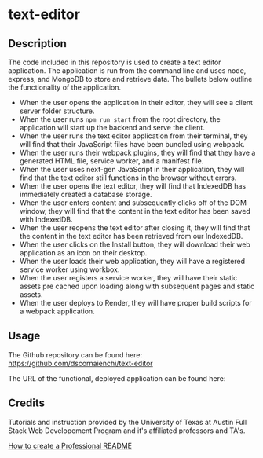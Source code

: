 # text-editor

## Description
The code included in this repository is used to create a text editor application. The application is run from the command line and uses node, express, and MongoDB to store and retrieve data. The bullets below outline the functionality of the application.
* When the user opens the application in their editor, they will see a client server folder structure.
* When the user runs `npm run start` from the root directory, the application will start up the backend and serve the client.
* When the user runs the text editor application from their terminal, they will find that their JavaScript files have been bundled using webpack.
* When the user runs their webpack plugins, they will find that they have a generated HTML file, service worker, and a manifest file.
* When the user uses next-gen JavaScript in their application, they will find that the text editor still functions in the browser without errors.
* When the user opens the text editor, they will find that IndexedDB has immediately created a database storage.
* When the user enters content and subsequently clicks off of the DOM window, they will find that the content in the text editor has been saved with IndexedDB.
* When the user reopens the text editor after closing it, they will find that the content in the text editor has been retrieved from our IndexedDB.
* When the user clicks on the Install button, they will download their web application as an icon on their desktop.
* When the user loads their web application, they will have a registered service worker using workbox.
* When the user registers a service worker, they will have their static assets pre cached upon loading along with subsequent pages and static assets.
* When the user deploys to Render, they will have proper build scripts for a webpack application.

## Usage

The Github repository can be found here: https://github.com/dscornaienchi/text-editor

The URL of the functional, deployed application can be found here:

## Credits

Tutorials and instruction provided by the University of Texas at Austin Full Stack Web Developement Program and it's affiliated professors and TA's. 

[How to create a Professional README](https://coding-boot-camp.github.io/full-stack/github/professional-readme-guide)